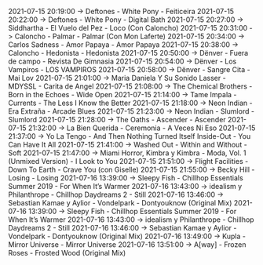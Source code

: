 2021-07-15 20:19:00 -> Deftones - White Pony - Feiticeira
2021-07-15 20:22:00 -> Deftones - White Pony - Digital Bath
2021-07-15 20:27:00 -> Siddhartha - El Vuelo del Pez - Loco (Con Caloncho)
2021-07-15 20:31:00 -> Caloncho - Palmar - Palmar (Con Mon Laferte)
2021-07-15 20:34:00 -> Carlos Sadness - Amor Papaya - Amor Papaya
2021-07-15 20:38:00 -> Caloncho - Hedonista - Hedonista
2021-07-15 20:50:00 -> Dënver - Fuera de campo - Revista De Gimnasia
2021-07-15 20:54:00 -> Dënver - Los Vampiros - LOS VAMPIROS
2021-07-15 20:58:00 -> Dënver - Sangre Cita - Mai Lov
2021-07-15 21:01:00 -> Maria Daniela Y Su Sonido Lasser - MDYSSL - Carita de Angel
2021-07-15 21:08:00 -> The Chemical Brothers - Born in the Echoes - Wide Open
2021-07-15 21:14:00 -> Tame Impala - Currents - The Less I Know the Better
2021-07-15 21:18:00 -> Neon Indian - Era Extraña - Arcade Blues
2021-07-15 21:23:00 -> Neon Indian - Slumlord - Slumlord
2021-07-15 21:28:00 -> The Oaths - Ascender - Ascender
2021-07-15 21:32:00 -> La Bien Querida - Ceremonia - A Veces Ni Eso
2021-07-15 21:37:00 -> Yo La Tengo - And Then Nothing Turned Itself Inside-Out - You Can Have It All
2021-07-15 21:41:00 -> Washed Out - Within and Without - Soft
2021-07-15 21:47:00 -> Miami Horror, Kimbra y Kimbra - Moda, Vol. 1 (Unmixed Version) - I Look to You
2021-07-15 21:51:00 -> Flight Facilities - Down To Earth - Crave You (con Giselle)
2021-07-15 21:55:00 -> Becky Hill - Losing - Losing
2021-07-16 13:39:00 -> Sleepy Fish - Chillhop Essentials Summer 2019 - For When It’s Warmer
2021-07-16 13:43:00 -> idealism y Philanthrope - Chillhop Daydreams 2 - Still
2021-07-16 13:46:00 -> Sebastian Kamae y Aylior - Vondelpark - Dontyouknow (Original Mix)
2021-07-16 13:39:00 -> Sleepy Fish - Chillhop Essentials Summer 2019 - For When It’s Warmer
2021-07-16 13:43:00 -> idealism y Philanthrope - Chillhop Daydreams 2 - Still
2021-07-16 13:46:00 -> Sebastian Kamae y Aylior - Vondelpark - Dontyouknow (Original Mix)
2021-07-16 13:49:00 -> Kupla - Mirror Universe - Mirror Universe
2021-07-16 13:51:00 -> A[way] - Frozen Roses - Frosted Wood (Original Mix)
